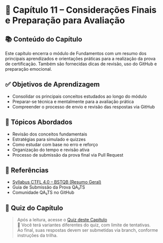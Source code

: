 # 📘 Capítulo 11 – Considerações Finais e Preparação para Avaliação

## 📚 Conteúdo do Capítulo

Este capítulo encerra o módulo de Fundamentos com um resumo dos principais aprendizados e orientações práticas para a realização da prova de certificação. Também são fornecidas dicas de revisão, uso do GitHub e preparação emocional.

## ✅ Objetivos de Aprendizagem

- Consolidar os principais conceitos estudados ao longo do módulo  
- Preparar-se técnica e mentalmente para a avaliação prática  
- Compreender o processo de envio e revisão das respostas via GitHub  

## 📌 Tópicos Abordados

- Revisão dos conceitos fundamentais  
- Estratégias para simulado e quizzes  
- Como estudar com base no erro e reforço  
- Organização do tempo e revisão ativa  
- Processo de submissão da prova final via Pull Request  

## 🔗 Referências

- [Syllabus CTFL 4.0 – BSTQB (Resumo Geral)](https://bstqb.online/files/syllabus_ctfl_4.0br.pdf)  
- Guia de Submissão da Prova QA₂TS  
- Comunidade QA₂TS no GitHub  

## 📝 Quiz do Capítulo

> Após a leitura, acesse o [Quiz deste Capítulo](./quiz/quiz-perguntas.json)  
🧠 Você terá variantes diferentes do quiz, com limite de tentativas.  
Ao final, suas respostas devem ser submetidas via branch, conforme instruções da trilha.